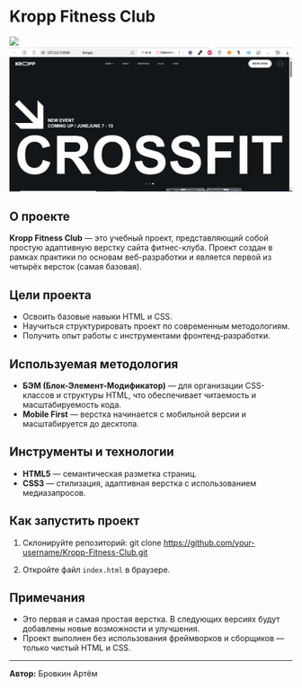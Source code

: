 # Kropp Fitness Club

<img src="https://skillicons.dev/icons?i=html,css" />

<img src="https://github.com/BrovkinArtem/Kropp-Fitness-Club/blob/main/screenshots/kropp1.png" />

## О проекте

**Kropp Fitness Club** — это учебный проект, представляющий собой простую адаптивную верстку сайта фитнес-клуба. Проект создан в рамках практики по основам веб-разработки и является первой из четырёх версток (самая базовая).

## Цели проекта

- Освоить базовые навыки HTML и CSS.
- Научиться структурировать проект по современным методологиям.
- Получить опыт работы с инструментами фронтенд-разработки.

## Используемая методология

- **БЭМ (Блок-Элемент-Модификатор)** — для организации CSS-классов и структуры HTML, что обеспечивает читаемость и масштабируемость кода.
- **Mobile First** — верстка начинается с мобильной версии и масштабируется до десктопа.

## Инструменты и технологии

- **HTML5** — семантическая разметка страниц.
- **CSS3** — стилизация, адаптивная верстка с использованием медиазапросов.

## Как запустить проект

1. Склонируйте репозиторий:
git clone https://github.com/your-username/Kropp-Fitness-Club.git

2. Откройте файл `index.html` в браузере.

## Примечания

- Это первая и самая простая верстка. В следующих версиях будут добавлены новые возможности и улучшения.
- Проект выполнен без использования фреймворков и сборщиков — только чистый HTML и CSS.

---

**Автор:** Бровкин Артём
